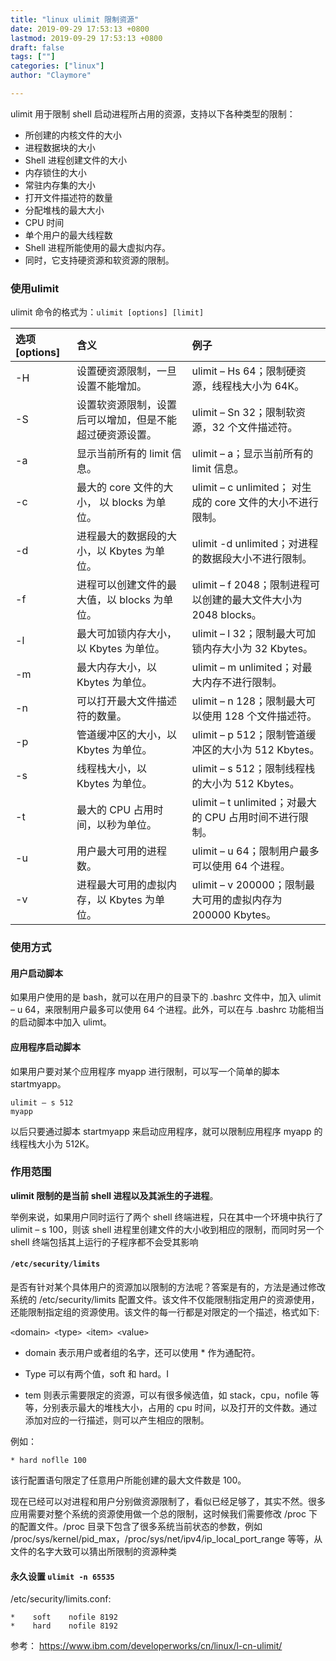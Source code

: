 ```yaml
---
title: "linux ulimit 限制资源"
date: 2019-09-29 17:53:13 +0800
lastmod: 2019-09-29 17:53:13 +0800
draft: false
tags: [""]
categories: ["linux"]
author: "Claymore"

---
```

ulimit 用于限制 shell 启动进程所占用的资源，支持以下各种类型的限制：

* 所创建的内核文件的大小
* 进程数据块的大小
* Shell 进程创建文件的大小
* 内存锁住的大小
* 常驻内存集的大小
* 打开文件描述符的数量
* 分配堆栈的最大大小
* CPU 时间
* 单个用户的最大线程数
* Shell 进程所能使用的最大虚拟内存。
* 同时，它支持硬资源和软资源的限制。



### 使用ulimit

ulimit 命令的格式为：`ulimit [options] [limit]`

| 选项 [options] | 含义                                                     | 例子                                                         |
| :------------- | :------------------------------------------------------- | :----------------------------------------------------------- |
| -H             | 设置硬资源限制，一旦设置不能增加。                       | ulimit – Hs 64；限制硬资源，线程栈大小为 64K。               |
| -S             | 设置软资源限制，设置后可以增加，但是不能超过硬资源设置。 | ulimit – Sn 32；限制软资源，32 个文件描述符。                |
| -a             | 显示当前所有的 limit 信息。                              | ulimit – a；显示当前所有的 limit 信息。                      |
| -c             | 最大的 core 文件的大小， 以 blocks 为单位。              | ulimit – c unlimited； 对生成的 core 文件的大小不进行限制。  |
| -d             | 进程最大的数据段的大小，以 Kbytes 为单位。               | ulimit -d unlimited；对进程的数据段大小不进行限制。          |
| -f             | 进程可以创建文件的最大值，以 blocks 为单位。             | ulimit – f 2048；限制进程可以创建的最大文件大小为 2048 blocks。 |
| -l             | 最大可加锁内存大小，以 Kbytes 为单位。                   | ulimit – l 32；限制最大可加锁内存大小为 32 Kbytes。          |
| -m             | 最大内存大小，以 Kbytes 为单位。                         | ulimit – m unlimited；对最大内存不进行限制。                 |
| -n             | 可以打开最大文件描述符的数量。                           | ulimit – n 128；限制最大可以使用 128 个文件描述符。          |
| -p             | 管道缓冲区的大小，以 Kbytes 为单位。                     | ulimit – p 512；限制管道缓冲区的大小为 512 Kbytes。          |
| -s             | 线程栈大小，以 Kbytes 为单位。                           | ulimit – s 512；限制线程栈的大小为 512 Kbytes。              |
| -t             | 最大的 CPU 占用时间，以秒为单位。                        | ulimit – t unlimited；对最大的 CPU 占用时间不进行限制。      |
| -u             | 用户最大可用的进程数。                                   | ulimit – u 64；限制用户最多可以使用 64 个进程。              |
| -v             | 进程最大可用的虚拟内存，以 Kbytes 为单位。               | ulimit – v 200000；限制最大可用的虚拟内存为 200000 Kbytes。  |



### 使用方式

#### 用户启动脚本

如果用户使用的是 bash，就可以在用户的目录下的 .bashrc 文件中，加入 ulimit – u 64，来限制用户最多可以使用 64 个进程。此外，可以在与 .bashrc 功能相当的启动脚本中加入 ulimt。	



#### 应用程序启动脚本

如果用户要对某个应用程序 myapp 进行限制，可以写一个简单的脚本 startmyapp。

```
ulimit – s 512 
myapp
```

以后只要通过脚本 startmyapp 来启动应用程序，就可以限制应用程序 myapp 的线程栈大小为 512K。



### 作用范围

**ulimit 限制的是当前 shell 进程以及其派生的子进程**。

举例来说，如果用户同时运行了两个 shell 终端进程，只在其中一个环境中执行了 ulimit – s 100，则该 shell 进程里创建文件的大小收到相应的限制，而同时另一个 shell 终端包括其上运行的子程序都不会受其影响



#### `/etc/security/limits`

是否有针对某个具体用户的资源加以限制的方法呢？答案是有的，方法是通过修改系统的 /etc/security/limits 配置文件。该文件不仅能限制指定用户的资源使用，还能限制指定组的资源使用。该文件的每一行都是对限定的一个描述，格式如下:

``<``domain``> <``type``> <``item``> <``value``>``

* domain 表示用户或者组的名字，还可以使用 * 作为通配符。

* Type 可以有两个值，soft 和 hard。I
* tem 则表示需要限定的资源，可以有很多候选值，如 stack，cpu，nofile 等等，分别表示最大的堆栈大小，占用的 cpu 时间，以及打开的文件数。通过添加对应的一行描述，则可以产生相应的限制。

例如：

`* hard noflle 100`

该行配置语句限定了任意用户所能创建的最大文件数是 100。

现在已经可以对进程和用户分别做资源限制了，看似已经足够了，其实不然。很多应用需要对整个系统的资源使用做一个总的限制，这时候我们需要修改 /proc 下的配置文件。/proc 目录下包含了很多系统当前状态的参数，例如 /proc/sys/kernel/pid_max，/proc/sys/net/ipv4/ip_local_port_range 等等，从文件的名字大致可以猜出所限制的资源种类



#### 永久设置 `ulimit -n 65535`

/etc/security/limits.conf:

```
*    soft    nofile 8192
*    hard    nofile 8192
```







参考： https://www.ibm.com/developerworks/cn/linux/l-cn-ulimit/



